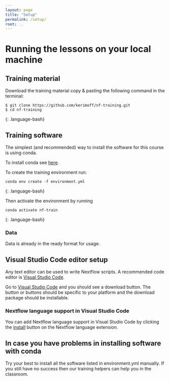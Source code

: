 ```yaml
---
layout: page
title: "Setup"
permalink: /setup/
root: ..
---
```


# Running the lessons on your local machine

## Training material

Download the training material copy & pasting the following command in the terminal:

~~~
$ git clone https://github.com/kerimoff/nf-training.git
$ cd nf-training
~~~
{: .language-bash}


## Training software

The simplest (and recommended) way to install the software for this course is using conda.

To install conda see [here](https://carpentries-incubator.github.io/introduction-to-conda-for-data-scientists/setup/).

To create the training environment run:

~~~
conda env create -f environment.yml
~~~
{: .language-bash}

Then activate the environment by running

~~~
conda activate nf-train
~~~
{: .language-bash}

### Data

Data is already in the ready format for usage.


## Visual Studio Code editor setup

Any text editor can be used to write Nextflow scripts. A recommended  code editor is [Visual Studio Code](https://code.visualstudio.com/).

Go to [Visual Studio Code](https://code.visualstudio.com/) and you should see a download button. The button or buttons should be specific to your platform and the download package should be  installable.


### Nextflow language support in Visual Studio Code

You can add Nextflow language support in Visual Studio Code by clicking the [install](https://marketplace.visualstudio.com/items?itemName=nextflow.nextflow) button on the Nextflow language extension.




## In case you have problems in installing software with conda

Try your best to install all the software listed in environment.yml manually. If you still have no success then our training helpers can help you in the classroom.
